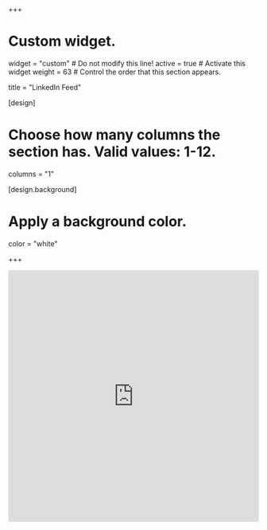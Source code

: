 +++
# Custom widget.
widget = "custom"  # Do not modify this line!
active = true  # Activate this widget
weight = 63  # Control the order that this section appears.

title = "LinkedIn Feed"

[design]
  # Choose how many columns the section has. Valid values: 1-12.
  columns = "1"

[design.background]
  # Apply a background color. 
  color = "white"

+++

<iframe src='https://widgets.sociablekit.com/linkedin-page-posts/iframe/25477913' frameborder='0' width='100%' height='505'></iframe>